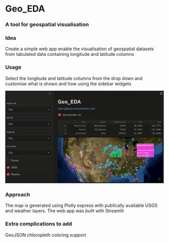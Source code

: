 # Geo_EDA

### A tool for geospatial visualisation

### Idea
Create a simple web app enable the visualisation of geospatial datasets from tabulated data containing longitude and latitude columns 

### Usage

Select the longitude and latitude columns from the drop down and customise what is shown and how using the sidebar widgets

<img src="./example.png">

### Approach

The map is generated using Plotly express with publically available USGS and weather layers. The web app was built with Streamlit

### Extra complications to add

GeoJSON chloropleth coloring support